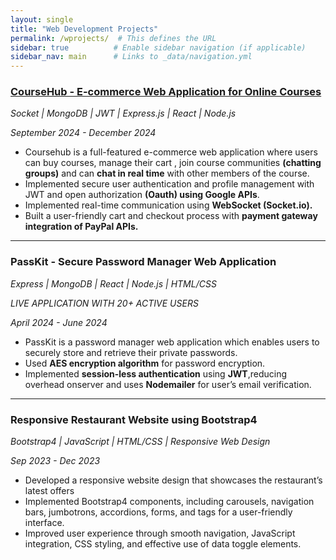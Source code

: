 ```yaml
---
layout: single
title: "Web Development Projects"
permalink: /wprojects/  # This defines the URL
sidebar: true          # Enable sidebar navigation (if applicable)
sidebar_nav: main      # Links to _data/navigation.yml
---
```


### [CourseHub - E-commerce Web Application for Online Courses](https://github.com/MIRYALA-NEHA/comp5130)  
*Socket | MongoDB | JWT | Express.js | React | Node.js*

*September 2024 - December 2024* 
- Coursehub is a full-featured e-commerce web application where users can buy courses, manage their cart , join course communities **(chatting groups)** and can **chat in real time** with other members of the course.
- Implemented secure user authentication and profile management with JWT and open authorization **(Oauth) using Google APIs**.
- Implemented real-time communication using **WebSocket (Socket.io).**
- Built a user-friendly cart and checkout process with **payment gateway integration of PayPal APIs.**

---

### PassKit - Secure Password Manager Web Application  
*Express | MongoDB | React | Node.js | HTML/CSS*

*LIVE APPLICATION WITH 20+ ACTIVE USERS*

*April 2024 - June 2024*   
- PassKit is a password manager web application which enables users to securely store and retrieve their private passwords.
- Used **AES encryption algorithm** for password encryption.
- Implemented **session-less authentication** using **JWT**,reducing overhead onserver and uses **Nodemailer** for user’s email verification.

---
### Responsive Restaurant Website using Bootstrap4  
*Bootstrap4 | JavaScript | HTML/CSS | Responsive Web Design*

*Sep 2023 - Dec 2023*   
- Developed a responsive website design that showcases the restaurant’s latest offers
- Implemented Bootstrap4 components, including carousels, navigation bars, jumbotrons, accordions, forms, and tags for a user-friendly interface.
- Improved user experience through smooth navigation, JavaScript integration, CSS styling, and effective use of data toggle elements.


